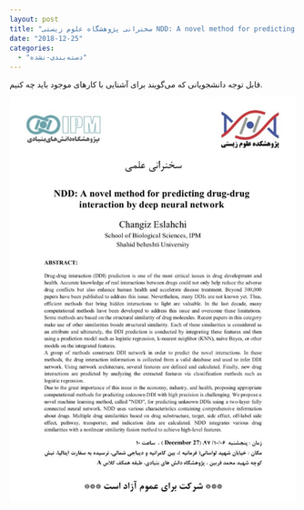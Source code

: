 ```yaml
---
layout: post
title: "سخنرانی پژوهشگاه علوم زیستی NDD: A novel method for predicting drug-drug interaction by deep neural network"
date: "2018-12-25"
categories: 
  - "دسته‌بندی-نشده"
---
```


قابل توجه دانشجویانی که می‌گویند برای آشنایی با کارهای موجود باید چه کنیم.

![](assets/images/eslahchi-724x1024.jpg)
